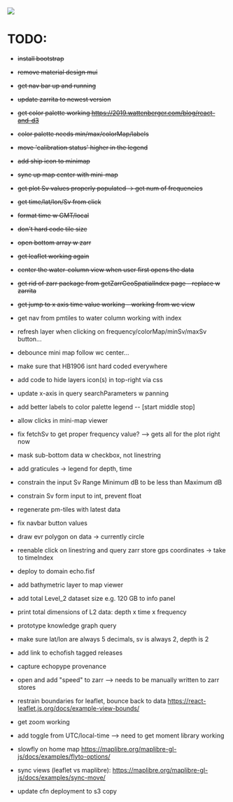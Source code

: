 <h1 href="https://git.io/typing-svg">
<img src="https://readme-typing-svg.herokuapp.com/?lines=EchoFish&size=24" />

# TODO:
 - ~~install bootstrap~~
 - ~~remove material design mui~~
 - ~~get nav bar up and running~~
 - ~~update zarrita to newest version~~
 - ~~get color palette working <https://2019.wattenberger.com/blog/react-and-d3>~~
 - ~~color palette needs min/max/colorMap/labels~~
 - ~~move 'calibration status' higher in the legend~~
 - ~~add ship icon to minimap~~
 - ~~sync up map center with mini-map~~
 - ~~get plot Sv values properly populated -> get num of frequencies~~
 - ~~get time/lat/lon/Sv from click~~
 - ~~format time w GMT/local~~
 - ~~don't hard code tile size~~
 - ~~open bottom array w zarr~~
 - ~~get leaflet working again~~
 - ~~center the water-column view when user first opens the data~~
 - ~~get rid of zarr package from getZarrGeoSpatialIndex page - replace w zarrita~~
 - ~~get jump to x axis time value working - working from wc view~~
 - get nav from pmtiles to water column working with index
 - refresh layer when clicking on frequency/colorMap/minSv/maxSv button...
 - debounce mini map follow wc center...
 - make sure that HB1906 isnt hard coded everywhere
 - add code to hide layers icon(s) in top-right via css
 - update x-axis in query searchParameters w panning
 - add better labels to color palette legend -- [start middle stop]
 - allow clicks in mini-map viewer
 - fix fetchSv to get proper frequency value? --> gets all for the plot right now
 - mask sub-bottom data w checkbox, not linestring
 - add graticules -> legend for depth, time
 - constrain the input Sv Range Minimum dB to be less than Maximum dB
 - constrain Sv form input to int, prevent float
 - regenerate pm-tiles with latest data
 - fix navbar button values
 - draw evr polygon on data -> currently circle
 - reenable click on linestring and query zarr store gps coordinates -> take to timeIndex
 - deploy to domain echo.fisf
 - add bathymetric layer to map viewer
 - add total Level_2 dataset size e.g. 120 GB to info panel
 - print total dimensions of L2 data: depth x time x frequency
 - prototype knowledge graph query
 - make sure lat/lon are always 5 decimals, sv is always 2, depth is 2
 - add link to echofish tagged releases
 - capture echopype provenance
 - open and add "speed" to zarr --> needs to be manually written to zarr stores
 - restrain boundaries for leaflet, bounce back to data <https://react-leaflet.js.org/docs/example-view-bounds/>
 
 - get zoom working
 - add toggle from UTC/local-time --> need to get moment library working
 
 - slowfly on home map <https://maplibre.org/maplibre-gl-js/docs/examples/flyto-options/>
 - sync views (leaflet vs maplibre): https://maplibre.org/maplibre-gl-js/docs/examples/sync-move/
 - update cfn deployment to s3 copy